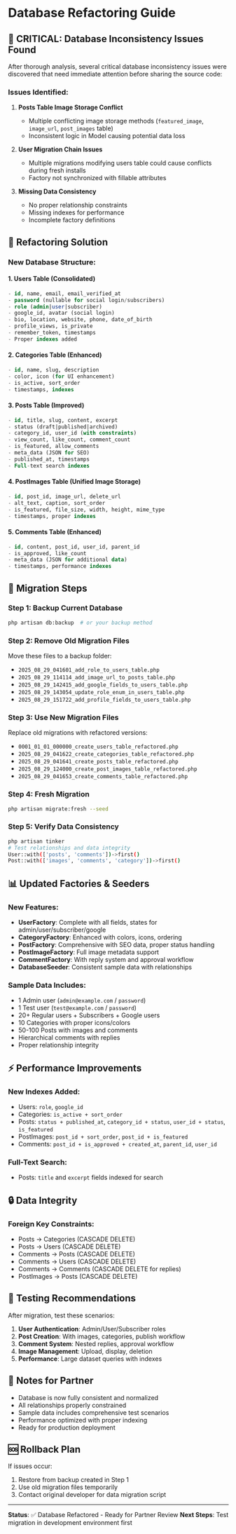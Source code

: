 # Database Refactoring Guide

## 🚨 CRITICAL: Database Inconsistency Issues Found

After thorough analysis, several critical database inconsistency issues were discovered that need immediate attention before sharing the source code:

### Issues Identified:

1. **Posts Table Image Storage Conflict**
   - Multiple conflicting image storage methods (`featured_image`, `image_url`, `post_images` table)
   - Inconsistent logic in Model causing potential data loss

2. **User Migration Chain Issues**  
   - Multiple migrations modifying users table could cause conflicts during fresh installs
   - Factory not synchronized with fillable attributes

3. **Missing Data Consistency**
   - No proper relationship constraints
   - Missing indexes for performance
   - Incomplete factory definitions

## 🔧 Refactoring Solution

### New Database Structure:

#### 1. Users Table (Consolidated)
```sql
- id, name, email, email_verified_at
- password (nullable for social login/subscribers)  
- role (admin|user|subscriber)
- google_id, avatar (social login)
- bio, location, website, phone, date_of_birth
- profile_views, is_private
- remember_token, timestamps
- Proper indexes added
```

#### 2. Categories Table (Enhanced)
```sql
- id, name, slug, description
- color, icon (for UI enhancement)
- is_active, sort_order
- timestamps, indexes
```

#### 3. Posts Table (Improved)
```sql
- id, title, slug, content, excerpt
- status (draft|published|archived)
- category_id, user_id (with constraints)
- view_count, like_count, comment_count
- is_featured, allow_comments
- meta_data (JSON for SEO)
- published_at, timestamps
- Full-text search indexes
```

#### 4. PostImages Table (Unified Image Storage)
```sql
- id, post_id, image_url, delete_url
- alt_text, caption, sort_order
- is_featured, file_size, width, height, mime_type
- timestamps, proper indexes
```

#### 5. Comments Table (Enhanced)
```sql
- id, content, post_id, user_id, parent_id
- is_approved, like_count
- meta_data (JSON for additional data)
- timestamps, performance indexes
```

## 🚀 Migration Steps

### Step 1: Backup Current Database
```bash
php artisan db:backup  # or your backup method
```

### Step 2: Remove Old Migration Files
Move these files to a backup folder:
- `2025_08_29_041601_add_role_to_users_table.php`
- `2025_08_29_114114_add_image_url_to_posts_table.php`
- `2025_08_29_142415_add_google_fields_to_users_table.php`
- `2025_08_29_143054_update_role_enum_in_users_table.php`
- `2025_08_29_151722_add_profile_fields_to_users_table.php`

### Step 3: Use New Migration Files
Replace old migrations with refactored versions:
- `0001_01_01_000000_create_users_table_refactored.php`
- `2025_08_29_041622_create_categories_table_refactored.php`
- `2025_08_29_041641_create_posts_table_refactored.php`
- `2025_08_29_124000_create_post_images_table_refactored.php`
- `2025_08_29_041653_create_comments_table_refactored.php`

### Step 4: Fresh Migration
```bash
php artisan migrate:fresh --seed
```

### Step 5: Verify Data Consistency
```bash
php artisan tinker
# Test relationships and data integrity
User::with(['posts', 'comments'])->first()
Post::with(['images', 'comments', 'category'])->first()
```

## 📊 Updated Factories & Seeders

### New Features:
- **UserFactory**: Complete with all fields, states for admin/user/subscriber/google
- **CategoryFactory**: Enhanced with colors, icons, ordering
- **PostFactory**: Comprehensive with SEO data, proper status handling
- **PostImageFactory**: Full image metadata support
- **CommentFactory**: With reply system and approval workflow
- **DatabaseSeeder**: Consistent sample data with relationships

### Sample Data Includes:
- 1 Admin user (`admin@example.com` / `password`)
- 1 Test user (`test@example.com` / `password`)  
- 20+ Regular users + Subscribers + Google users
- 10 Categories with proper icons/colors
- 50-100 Posts with images and comments
- Hierarchical comments with replies
- Proper relationship integrity

## ⚡ Performance Improvements

### New Indexes Added:
- Users: `role`, `google_id`
- Categories: `is_active + sort_order`
- Posts: `status + published_at`, `category_id + status`, `user_id + status`, `is_featured`
- PostImages: `post_id + sort_order`, `post_id + is_featured`
- Comments: `post_id + is_approved + created_at`, `parent_id`, `user_id`

### Full-Text Search:
- Posts: `title` and `excerpt` fields indexed for search

## 🔒 Data Integrity

### Foreign Key Constraints:
- Posts → Categories (CASCADE DELETE)
- Posts → Users (CASCADE DELETE)  
- Comments → Posts (CASCADE DELETE)
- Comments → Users (CASCADE DELETE)
- Comments → Comments (CASCADE DELETE for replies)
- PostImages → Posts (CASCADE DELETE)

## 🧪 Testing Recommendations

After migration, test these scenarios:

1. **User Authentication**: Admin/User/Subscriber roles
2. **Post Creation**: With images, categories, publish workflow
3. **Comment System**: Nested replies, approval workflow
4. **Image Management**: Upload, display, deletion
5. **Performance**: Large dataset queries with indexes

## 📝 Notes for Partner

- Database is now fully consistent and normalized
- All relationships properly constrained
- Sample data includes comprehensive test scenarios
- Performance optimized with proper indexing
- Ready for production deployment

## 🆘 Rollback Plan

If issues occur:
1. Restore from backup created in Step 1
2. Use old migration files temporarily
3. Contact original developer for data migration script

---

**Status**: ✅ Database Refactored - Ready for Partner Review
**Next Steps**: Test migration in development environment first
